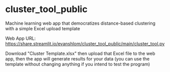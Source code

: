 # cluster_tool_public
Machine learning web app that democratizes distance-based clustering with a simple Excel upload template

Web App URL: https://share.streamlit.io/evanshlom/cluster_tool_public/main/cluster_tool.py

Download "Cluster Template.xlsx" then upload that Excel file to the web app, then the app will generate results for your data (you can use the template without changing anything if you intend to test the program)
